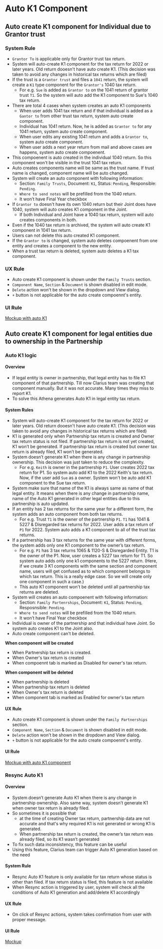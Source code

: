 # Auto K1 Component

## Auto create K1 component for Individual due to Grantor trust

### System Rule
- `Grantor To` is applicable only for Grantor trust tax return.
- System will auto-create K1 component for the tax return for 2022 or later years. Old return dooesn't have auto create K1. (This decision was taken to avoid any changes in historical tax returns which are filed)
- If the trust is a `Grantor trust` and files a `1041` return, the system will create a `K1` type component for the `Grantor's` 1040 tax return.
    - For e.g. `Sue` is added as `Grantor to` on the 1041 return of grantor trust `T1`. So the system will auto add the K1 component to Sue's 1040 tax return.
- There are total 4 cases when system creates an auto K1 components
    - When user adds 1041 tax return and if that individual is added as a `Gantor to` from other trust tax return, system auto create component.
    - Individual has 1041 return. Now, he is added as `Grantor to` for any 1041 return, system auto create component.
    - When user edits any existing 1041 return and adds a `Grantor to`, system auto create component.
    - When user adds a next year return from mail and above cases are happens, system auto create compoenent.
- This compoenent is auto created in the individual 1040 return. So this component won't be visible in the trust 1041 tax return. 
- Auto creates components name will be same as the trust name. If trust name is changed, component name will be auto changed.
- System will create an auto component with following information:
    - Section: `Family Trusts`, Document: `K1`, Status: `Pending`, Responsible: `Pending`.
    - `Where to send notes` will be prefilled from the 1040 return.
    - It won’t have Final Year checkbox
- If `Grantor to` doesn't have its own 1040 return but their Joint does have 1040, system will auto creates K1 component in the Joint.
    - If both Individual and Joint have a 1040 tax return, system will auto creates components in both.
- Even if the 1040 tax return is archived, the system will auto create K1 component in 1041 tax return.
- Users can not delete this auto created K1 component. 
- If the `Grantor to` is changed, system auto deletes compoenent from one entity and creates a component to the new entity.
- When a trust tax return is deleted, system auto deletes a K1 tax component.


### UX Rule
- Auto create K1 component is shown under the `Family Trusts` section.
- `Component Name`, `Section` & `Document` is shown disabled in edit mode.
- `Delete` action won't be shown in the dropdown and View dialog.
- `+` button is not applicable for the auto create compoennt's entity.

### UI Rule

[Mockup with auto K1](https://drive.google.com/file/d/1AzPWemGJ_hveB3YMTOj0hUBATff3nWGD/view?usp=share_link)


## Auto create K1 component for legal entities due to ownership in the Partnership

### Auto K1 logic

#### Overview
- If legal entity is owner in partnership, that legal entity has to file K1 component of that partnership. Till now Clarius team was creating that component manually. But it was not accurate. Many times they miss to report K1. 
- To solve this Athena generates Auto K1 in legal entity tax return.

#### System Rules
- System will auto-create K1 component for the tax return for 2022 or later years. Old return dooesn't have auto create K1. (This decision was taken to avoid any changes in historical tax returns which are filed)
- K1 is generated only when Partnership tax return is created and Owner tax return status is not filed. If partnership tax return is not yet created, K1 won’t be generated. If partnership tax return is created but owner tax return is already filed, K1 won’t be generated.
- System doesn’t generate K1 when there is any change in partnership ownership. This decision was just taken to reduce the complexity.
    - For e.g. `Keith` is owner in the partnership `P1`. User creates 2022 tax return for P1. So system auto add K1 to the 2022 Keith's tax return. Now, if the user add `Sue` as a owner. System won't be auto add K1 component to the Sue tax return.
- System make sure that name of the K1 is always same as name of that legal entity. It means when there is any change in partnership name, name of the Auto K1 generated in other legal entities due to this partnership is auto updated.
- If an entity has 2 tax returns for the same year for a different form, the system adds an auto component from both tax returns. 
    - For e.g. Trust `T1` is the owner of the partnership `P1`. `T1` has 1041 & 5227 & Disregarded tax returns for 2022. User adds a tax return of `P1` for 2022. System auto adds a K1 component to all of the trust tax returns.
- If a partnership has 3 tax returns for the same year with different forms, the system adds only one K1 component to the owner’s tax return.
    - For e.g. `P1` has 3 tax returns 1065 & 1120-S & Disregarded Entity. T1 is the owner of the P1. Now, user creates a 5227 tax return for T1. So system auto adds only one k1 components to the 5227 return. (Here, if we create 3 K1 components with the same section and component name, users will get confused as to which component belongs to which tax return. This is a really edge case. So we will create only one component in such a case.)
    - This auto K1 component won't be deleted until all partnership tax returns are deleted.
- System will creates an auto compoenent with following information:
    -  Section: `Family Partenrships`, Document: `K1`, Status: `Pending`, Resposnsible: `Pending`.
    - `Where to send notes` will be prefilled from the 1040 return.
    - It won’t have Final Year checkbox
- Individual is owner of the partnership and that individual have Joint. So system auto creates K1 to the Joint also.
- Auto create component can't be deleted.

**When component will be created**
- When Partnership tax return is created.
- When Owner's tax return is created
- When compoennt tab is marked as Disabled for owner's tax return.

**When component will be deleted**
- When partnership is deleted
- When partnership tax return is deleted
- When Owner's tax return is deleted
- When component tab is marked as Enabled for owner's tax return


#### UX Rule
- Auto create K1 component is shown under the `Family Partnerships` section.
- `Component Name`, `Section` & `Document` is shown disabled in edit mode.
- `Delete` action won't be shown in the dropdown and View dialog.
- `+` button is not applicable for the auto create compoennt's entity.

#### UI Rule

[Mockup with auto K1 component](https://drive.google.com/file/d/1h1OO42CwioO8PbJQE7plmbDyrzPzHxup/view?usp=share_link)


### Resync Auto K1

#### Overview
- System doesn’t generate Auto K1 when there is any change in partnership ownership. Also same way, system doesn’t generate K1 when owner tax return is already filed. 
- So sometimes it is possible that 
    - at the time of creating Owner tax return, partnership data are not accurate and that's why required K1 is not generated or wrong K1 is generated. 
    - When partnership tax return is created, the owner’s tax return was already filed, so its K1 wasn’t generated
- To fix such data inconsistency, this feature can be useful
- Using this feature, Clarius team can trigger Auto K1 generation based on the need

#### System Rule
- Resync Auto K1 feature is only available for tax return whose status is other than filed. If tax return status is filed, this feature is not available
- When Resync action is triggered by user, system will check all the conditions of Auto K1 generation and add/delete K1 accordingly

#### UX Rule
- On click of Resync actions, system takes confirmation from user with proper message.

#### UI Rule

[Mockup](https://drive.google.com/file/d/1j4NqJkb6g6fwrrPk96z5Gsf7PJp_MZEG/view?usp=share_link)


